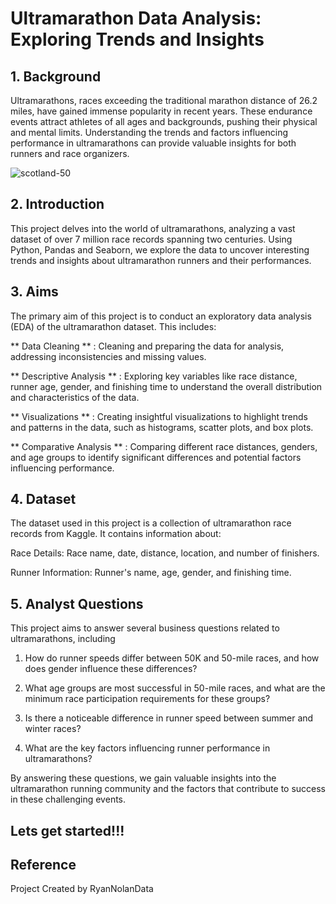 # Ultramarathon Data Analysis: Exploring Trends and Insights

## 1. Background
Ultramarathons, races exceeding the traditional marathon distance of 26.2 miles, have gained immense popularity in recent years. These endurance events attract athletes of all ages and backgrounds, pushing their physical and mental limits. Understanding the trends and factors influencing performance in ultramarathons can provide valuable insights for both runners and race organizers.

![scotland-50](https://github.com/user-attachments/assets/2e1748b0-fb39-4338-bf27-437d8e9ecd4b)

## 2. Introduction
This project delves into the world of ultramarathons, analyzing a vast dataset of over 7 million race records spanning two centuries. Using Python, Pandas and Seaborn, we explore the data to uncover interesting trends and insights about ultramarathon runners and their performances.

## 3. Aims
The primary aim of this project is to conduct an exploratory data analysis (EDA) of the ultramarathon dataset. This includes:

** Data Cleaning ** : Cleaning and preparing the data for analysis, addressing inconsistencies and missing values.


** Descriptive Analysis ** : Exploring key variables like race distance, runner age, gender, and finishing time to understand the overall distribution and characteristics of the data.


** Visualizations ** : Creating insightful visualizations to highlight trends and patterns in the data, such as histograms, scatter plots, and box plots.


** Comparative Analysis ** : Comparing different race distances, genders, and age groups to identify significant differences and potential factors influencing performance.

## 4. Dataset
The dataset used in this project is a collection of ultramarathon race records from Kaggle. It contains information about:

Race Details: Race name, date, distance, location, and number of finishers.

Runner Information: Runner's name, age, gender, and finishing time.

## 5. Analyst Questions
This project aims to answer several business questions related to ultramarathons, including

 1. How do runner speeds differ between 50K and 50-mile races, and how does gender influence these differences?
  
  
 2. What age groups are most successful in 50-mile races, and what are the minimum race participation requirements for these groups?
    
  
 3. Is there a noticeable difference in runner speed between summer and winter races?

  
 4. What are the key factors influencing runner performance in ultramarathons?


By answering these questions, we gain valuable insights into the ultramarathon running community and the factors that contribute to success in these challenging events.

## Lets get started!!!

## Reference
Project Created by RyanNolanData
